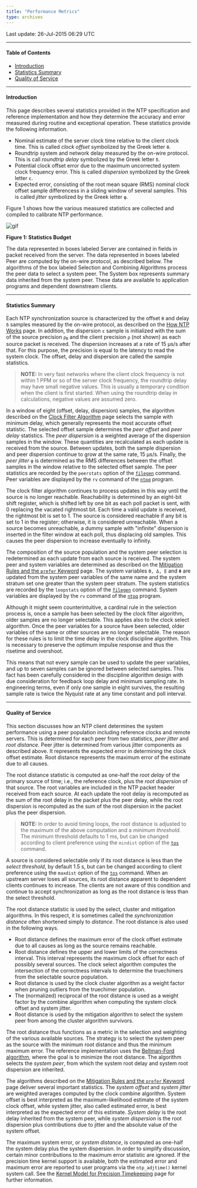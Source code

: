 ```yaml
---
title: "Performance Metrics"
type: archives
---
```


Last update: 26-Jul-2015 06:29 UTC

* * *

#### Table of Contents

*   [Introduction](/archives/4.2.8-series/stats/#introduction)
*   [Statistics Summary](/archives/4.2.8-series/stats/#statistics-summary)
*   [Quality of Service](/archives/4.2.8-series/stats/#quality-of-service)

* * *

#### Introduction

This page describes several statistics provided in the NTP specification and reference implementation and how they determine the accuracy and error measured during routine and exceptional operation. These statistics provide the following information.

*   Nominal estimate of the server clock time relative to the client clock time. This is called _clock offset_ symbolized by the Greek letter <code>θ</code>.
*   Roundtrip system and network delay measured by the on-wire protocol. This is call _roundtrip delay_ symbolized by the Greek letter <code>δ</code>.
*   Potential clock offset error due to the maximum uncorrected system clock frequency error. This is called _dispersion_ symbolized by the Greek letter <code>ε</code>.
*   Expected error, consisting of the root mean square (RMS) nominal clock offset sample differencess in a sliding window of several samples. This is called _jitter_ symbolized by the Greek letter <code>φ</code>.

Figure 1 shows how the various measured statistics are collected and compiled to calibrate NTP performance.

![gif](/archives/pic/stats.gif)

**Figure 1: Statistics Budget**

The data represented in boxes labeled Server are contained in fields in packet received from the server. The data represented in boxes labeled Peer are computed by the on-wire protocol, as described below. The algorithms of the box labeled Selection and Combining Algorithms process the peer data to select a system peer. The System box represents summary data inherited from the system peer. These data are available to application programs and dependent downstream clients.

* * *

#### Statistics Summary

Each NTP synchronization source is characterized by the offset <code>θ</code> and delay <code>δ</code> samples measured by the on-wire protocol, as described on the [How NTP Works](/archives/4.2.8-series/warp/) page. In addition, the dispersion <code>ε</code> sample is initialized with the sum of the source precision <code>ρ<sub>R</sub></code> and the client precision <code>ρ</code> (not shown) as each source packet is received. The dispersion increases at a rate of 15 μs/s after that. For this purpose, the precision is equal to the latency to read the system clock. The offset, delay and dispersion are called the sample statistics.

> **NOTE:** In very fast networks where the client clock frequency is not within 1 PPM or so of the server clock frequency, the roundtrip delay may have small negative values. This is usually a temporary condition when the client is first started. When using the roundtrip delay in calculations, negative values are assumed zero.

In a window of eight (offset, delay, dispersion) samples, the algorithm described on the [Clock Filter Algorithm](/archives/4.2.8-series/filter/) page selects the sample with minimum delay, which generally represents the most accurate offset statistic. The selected offset sample determines the _peer offset_ and _peer delay_ statistics. The _peer dispersion_ is a weighted average of the dispersion samples in the window. These quantities are recalculated as each update is received from the source. Between updates, both the sample dispersion and peer dispersion continue to grow at the same rate, 15 μs/s. Finally, the _peer jitter_ <code>φ</code> is determined as the RMS differences between the offset samples in the window relative to the selected offset sample. The peer statistics are recorded by the <code>peerstats</code> option of the [<code>filegen</code>](/archives/4.2.8-series/monopt/#monitoring-commands-and-options) command. Peer variables are displayed by the <code>rv</code> command of the [<code>ntpq</code>](/archives/4.2.8-series/ntpq/#peer-variables) program.

The clock filter algorithm continues to process updates in this way until the source is no longer reachable. Reachability is determined by an eight-bit shift register, which is shifted left by one bit as each poll packet is sent, with 0 replacing the vacated rightmost bit. Each time a valid update is received, the rightmost bit is set to 1. The source is considered reachable if any bit is set to 1 in the register; otherwise, it is considered unreachable. When a source becomes unreachable, a dummy sample with "infinite" dispersion is inserted in the filter window at each poll, thus displacing old samples. This causes the peer dispersion to increase eventually to infinity.

The composition of the source population and the system peer selection is redetermined as each update from each source is received. The system peer and system variables are determined as described on the [Mitigation Rules and the <code>prefer</code> Keyword](/archives/4.2.8-series/prefer/) page. The system variables `Θ, Δ, Ε` and `Φ` are updated from the system peer variables of the same name and the system stratum set one greater than the system peer stratum. The system statistics are recorded by the <code>loopstats</code> option of the [<code>filegen</code>](/archives/4.2.8-series/monopt/#monitoring-commands-and-options) command. System variables are displayed by the <code>rv</code> command of the [<code>ntpq</code>](/archives/4.2.8-series/ntpq/#system-variables) program.

Although it might seem counterintuitive, a cardinal rule in the selection process is, once a sample has been selected by the clock filter algorithm, older samples are no longer selectable. This applies also to the clock select algorithm. Once the peer variables for a source have been selected, older variables of the same or other sources are no longer selectable. The reason for these rules is to limit the time delay in the clock discipline algorithm. This is necessary to preserve the optimum impulse response and thus the risetime and overshoot.

This means that not every sample can be used to update the peer variables, and up to seven samples can be ignored between selected samples. This fact has been carefully considered in the discipline algorithm design with due consideration for feedback loop delay and minimum sampling rate. In engineering terms, even if only one sample in eight survives, the resulting sample rate is twice the Nyquist rate at any time constant and poll interval.

* * *

#### Quality of Service

This section discusses how an NTP client determines the system performance using a peer population including reference clocks and remote servers. This is determined for each peer from two statistics, _peer jitter_ and _root distance._ Peer jitter is determined from various jitter components as described above. It represents the expected error in determining the clock offset estimate. Root distance represents the maximum error of the estimate due to all causes.

The root distance statistic is computed as one-half the _root delay_ of the primary source of time; i.e., the reference clock, plus the _root dispersion_ of that source. The root variables are included in the NTP packet header received from each source. At each update the root delay is recomputed as the sum of the root delay in the packet plus the peer delay, while the root dispersion is recomputed as the sum of the root dispersion in the packet plus the peer dispersion.

> **NOTE:**
In order to avoid timing loops, the root distance is adjusted to the maximum of the above computation and a _minimum threshold._ The minimum threshold defaults to 1 ms, but can be changed according to client preference using the <code>mindist</code> option of the [<code>tos</code>](/archives/4.2.8-series/miscopt/) command.

A source is considered selectable only if its root distance is less than the _select threshold_, by default 1.5 s, but can be changed according to client preference using the <code>maxdist</code> option of the [<code>tos</code>](/archives/4.2.8-series/miscopt/) command. When an upstream server loses all sources, its root distance apparent to dependent clients continues to increase. The clients are not aware of this condition and continue to accept synchronization as long as the root distance is less than the select threshold.

The root distance statistic is used by the select, cluster and mitigation algorithms. In this respect, it is sometimes called the _synchronization distance_ often shortened simply to _distance_. The root distance is also used in the following ways.

*   Root distance defines the maximum error of the clock offset estimate due to all causes as long as the source remains reachable.
*   Root distance defines the upper and lower limits of the correctness interval. This interval represents the maximum clock offset for each of possibly several sources. The clock select algorithm computes the intersection of the correctness intervals to determine the truechimers from the selectable source population.
*   Root distance is used by the clock cluster algorithm as a weight factor when pruning outliers from the truechimer population.
*   The (normalized) reciprocal of the root distance is used as a weight factor by the combine algorithm when computing the system clock offset and system jitter.
*   Root distance is used by the mitigation algorithm to select the system peer from among the cluster algorithm survivors.

The root distance thus functions as a metric in the selection and weighting of the various available sources. The strategy is to select the system peer as the source with the minimum root distance and thus the minimum maximum error. The reference implementation uses the [Bellman-Ford algorithm](https://en.wikipedia.org/wiki/Bellman%E2%80%93Ford_algorithm), where the goal is to minimize the root distance. The algorithm selects the _system peer_, from which the system root delay and system root dispersion are inherited.

The algorithms described on the [Mitigation Rules and the <code>prefer</code> Keyword](/archives/4.2.8-series/prefer/) page deliver several important statistics. The _system offset_ and _system jitter_ are weighted averages computed by the clock combine algorithm. System offset is best interpreted as the maximum-likelihood estimate of the system clock offset, while system jitter, also called estimated error, is best interpreted as the expected error of this estimate. _System delay_ is the root delay inherited from the system peer, while _system dispersion_ is the root dispersion plus contributions due to jitter and the absolute value of the system offset.

The maximum system error, or _system distance_, is computed as one-half the system delay plus the system dispersion. In order to simplify discussion, certain minor contributions to the maximum error statistic are ignored. If the precision time kernel support is available, both the estimated error and maximum error are reported to user programs via the <code>ntp_adjtime()</code> kernel system call. See the [Kernel Model for Precision Timekeeping](/archives/4.2.8-series/kern/) page for further information.
